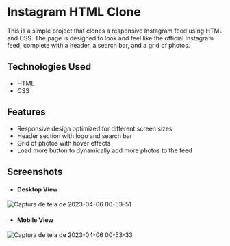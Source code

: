 # Instagram HTML Clone

This is a simple project that clones a responsive Instagram feed using HTML and CSS. The page is designed to look and feel like the official Instagram feed, complete with a header, a search bar, and a grid of photos.

## Technologies Used
- HTML
- CSS

## Features
- Responsive design optimized for different screen sizes
- Header section with logo and search bar
- Grid of photos with hover effects
- Load more button to dynamically add more photos to the feed

## Screenshots

 - #### Desktop View
![Captura de tela de 2023-04-06 00-53-51](https://user-images.githubusercontent.com/74396779/230268075-7996d1df-dea6-4d61-b3df-ac05180f52cc.png)


- #### Mobile View
![Captura de tela de 2023-04-06 00-53-33](https://user-images.githubusercontent.com/74396779/230268074-e83a5e55-3111-488d-9bfc-968cc606d5f7.png)
